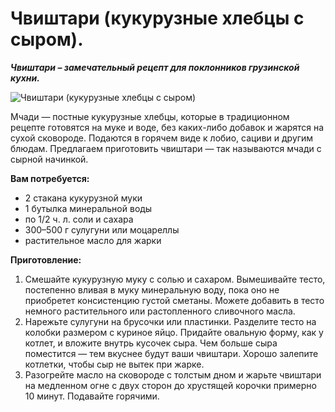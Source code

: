 # Чвиштари (кукурузные хлебцы с сыром).

_**Чвиштари – замечательный рецепт для поклонников грузинской кухни.**_

![Чвиштари (кукурузные хлебцы с сыром)](/images/Kulinar/Vipechka/mchadi.jpg 'Чвиштари (кукурузные хлебцы с сыром)')

Мчади — постные кукурузные хлебцы, которые в традиционном рецепте готовятся на муке и воде, без каких-либо добавок и жарятся на сухой сковороде. Подаются в горячем виде к лобио, сациви и другим блюдам. Предлагаем приготовить чвиштари — так называются мчади с сырной начинкой.

**Вам потребуется:**

- 2 стакана кукурузной муки
- 1 бутылка минеральной воды
- по 1/2 ч. л. соли и сахара
- 300–500 г сулугуни или моцареллы
- растительное масло для жарки

**Приготовление:**

1. Смешайте кукурузную муку с солью и сахаром. Вымешивайте тесто, постепенно вливая в муку минеральную воду, пока оно не приобретет консистенцию густой сметаны. Можете добавить в тесто немного растительного или растопленного сливочного масла.
2. Нарежьте сулугуни на брусочки или пластинки. Разделите тесто на колобки размером с куриное яйцо. Придайте овальную форму, как у котлет, и вложите внутрь кусочек сыра. Чем больше сыра поместится — тем вкуснее будут ваши чвиштари. Хорошо залепите котлетки, чтобы сыр не вытек при жарке.
3. Разогрейте масло на сковороде с толстым дном и жарьте чвиштари на медленном огне с двух сторон до хрустящей корочки примерно 10 минут. Подавайте горячими.
